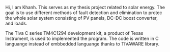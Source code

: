 Hi, I am Khanh.
This serves as my thesis project related to solar energy. The goal is to use different methods of fault detection and elimination
to protec the whole solar system consisting of PV panels, DC-DC boost converter, and loads.

The Tiva C series TM4C1294 development kit, a product of Texas Instrument, is used to implemented the program.
The code is written in C languange instead of embbedded languange thanks to TIVAWARE library.


